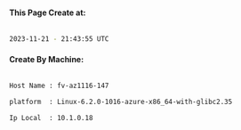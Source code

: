 
   
#### This Page Create at:

```bash

2023-11-21 - 21:43:55 UTC

```

#### Create By Machine:

```bash

Host Name : fv-az1116-147

platform  : Linux-6.2.0-1016-azure-x86_64-with-glibc2.35

Ip Local  : 10.1.0.18

```

